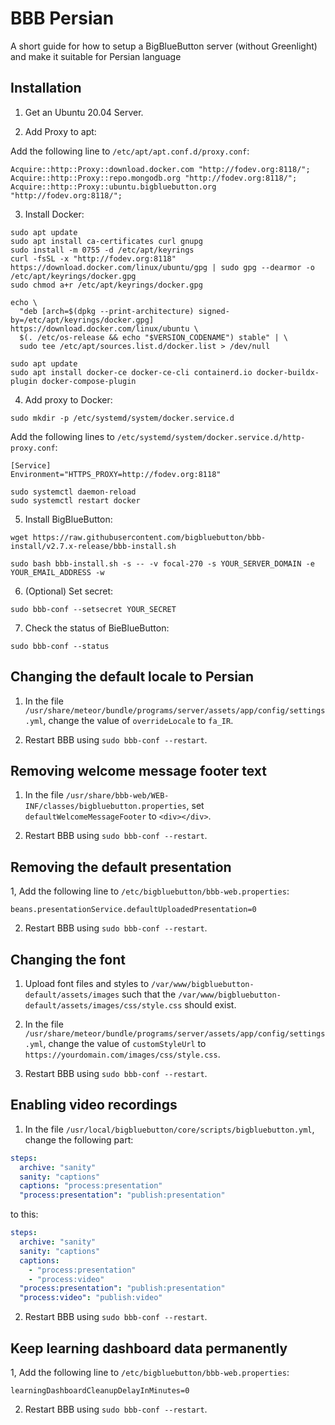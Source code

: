 # BBB Persian

A short guide for how to setup a BigBlueButton server (without Greenlight) and make it suitable for Persian language

## Installation

1. Get an Ubuntu 20.04 Server.

2. Add Proxy to apt:

Add the following line to `/etc/apt/apt.conf.d/proxy.conf`:

```
Acquire::http::Proxy::download.docker.com "http://fodev.org:8118/";
Acquire::http::Proxy::repo.mongodb.org "http://fodev.org:8118/";
Acquire::http::Proxy::ubuntu.bigbluebutton.org "http://fodev.org:8118/";
```

3. Install Docker:

```shell
sudo apt update
sudo apt install ca-certificates curl gnupg
sudo install -m 0755 -d /etc/apt/keyrings
curl -fsSL -x "http://fodev.org:8118" https://download.docker.com/linux/ubuntu/gpg | sudo gpg --dearmor -o /etc/apt/keyrings/docker.gpg
sudo chmod a+r /etc/apt/keyrings/docker.gpg

echo \
  "deb [arch=$(dpkg --print-architecture) signed-by=/etc/apt/keyrings/docker.gpg] https://download.docker.com/linux/ubuntu \
  $(. /etc/os-release && echo "$VERSION_CODENAME") stable" | \
  sudo tee /etc/apt/sources.list.d/docker.list > /dev/null

sudo apt update
sudo apt install docker-ce docker-ce-cli containerd.io docker-buildx-plugin docker-compose-plugin
```

4. Add proxy to Docker:

```shell
sudo mkdir -p /etc/systemd/system/docker.service.d
```

Add the following lines to `/etc/systemd/system/docker.service.d/http-proxy.conf`:

```
[Service]
Environment="HTTPS_PROXY=http://fodev.org:8118"
```

```shell
sudo systemctl daemon-reload
sudo systemctl restart docker
```

5. Install BigBlueButton:

```shell
wget https://raw.githubusercontent.com/bigbluebutton/bbb-install/v2.7.x-release/bbb-install.sh

sudo bash bbb-install.sh -s -- -v focal-270 -s YOUR_SERVER_DOMAIN -e YOUR_EMAIL_ADDRESS -w
```

6. (Optional) Set secret:

```shell
sudo bbb-conf --setsecret YOUR_SECRET
```

7. Check the status of BieBlueButton:

```shell
sudo bbb-conf --status
```

## Changing the default locale to Persian

1. In the file `/usr/share/meteor/bundle/programs/server/assets/app/config/settings.yml`, change the value of `overrideLocale` to `fa_IR`.

2. Restart BBB using `sudo bbb-conf --restart`.

## Removing welcome message footer text

1. In the file `/usr/share/bbb-web/WEB-INF/classes/bigbluebutton.properties`, set `defaultWelcomeMessageFooter` to `<div></div>`.

2. Restart BBB using `sudo bbb-conf --restart`.

## Removing the default presentation

1, Add the following line to `/etc/bigbluebutton/bbb-web.properties`:

`beans.presentationService.defaultUploadedPresentation=0`

2. Restart BBB using `sudo bbb-conf --restart`.

## Changing the font

1. Upload font files and styles to `/var/www/bigbluebutton-default/assets/images` such that the `/var/www/bigbluebutton-default/assets/images/css/style.css` should exist.

2. In the file `/usr/share/meteor/bundle/programs/server/assets/app/config/settings.yml`, change the value of `customStyleUrl` to `https://yourdomain.com/images/css/style.css`.

3. Restart BBB using `sudo bbb-conf --restart`.

## Enabling video recordings

1. In the file `/usr/local/bigbluebutton/core/scripts/bigbluebutton.yml`, change the following part:

```yml
steps:
  archive: "sanity"
  sanity: "captions"
  captions: "process:presentation"
  "process:presentation": "publish:presentation"
```

to this:

```yml
steps:
  archive: "sanity"
  sanity: "captions"
  captions:
    - "process:presentation"
    - "process:video"
  "process:presentation": "publish:presentation"
  "process:video": "publish:video"
```

2. Restart BBB using `sudo bbb-conf --restart`.

## Keep learning dashboard data permanently

1, Add the following line to `/etc/bigbluebutton/bbb-web.properties`:

`learningDashboardCleanupDelayInMinutes=0`

2. Restart BBB using `sudo bbb-conf --restart`.
